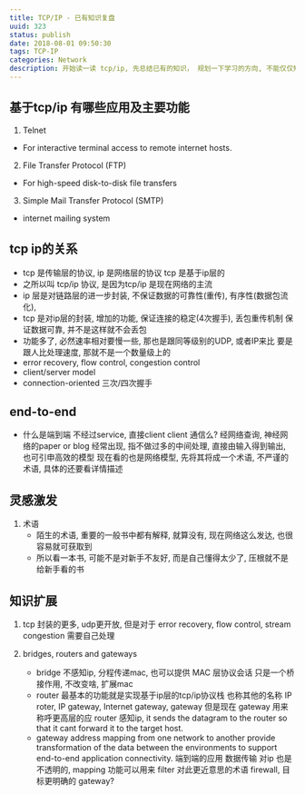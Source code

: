 ```yaml
---
title: TCP/IP - 已有知识复盘
uuid: 323
status: publish
date: 2018-08-01 09:50:30
tags: TCP-IP
categories: Network
description: 开始读一读 tcp/ip, 先总结已有的知识， 规划一下学习的方向, 不能仅仅知道三次握手，四次挥手吧。
---
```


## 基于tcp/ip 有哪些应用及主要功能
1. Telnet
- For interactive terminal access to remote internet hosts.

2. File Transfer Protocol (FTP)
- For high-speed disk-to-disk file transfers

3. Simple Mail Transfer Protocol (SMTP)
- internet mailing system

## tcp ip的关系
- tcp 是传输层的协议, ip 是网络层的协议
	tcp 是基于ip层的
- 之所以叫 tcp/ip 协议, 是因为tcp/ip 是现在网络的主流
- ip 层是对链路层的进一步封装, 不保证数据的可靠性(重传), 有序性(数据包流化), 
- tcp 是对ip层的封装, 增加的功能, 保证连接的稳定(4次握手), 丢包重传机制 保证数据可靠, 并不是这样就不会丢包
- 功能多了, 必然速率相对要慢一些, 那也是跟同等级别的UDP, 或者IP来比
	要是跟人比处理速度, 那就不是一个数量级上的
- error recovery, flow control, congestion control
- client/server model
- connection-oriented
	三次/四次握手

## end-to-end
- 什么是端到端
	不经过service, 直接client client 通信么?
	经网络查询, 神经网络的paper or blog 经常出现, 指不做过多的中间处理, 直接由输入得到输出, 也可引申高效的模型
	现在看的也是网络模型, 先将其将成一个术语, 不严谨的术语, 具体的还要看详情描述

## 灵感激发
1. 术语
    - 陌生的术语, 重要的一般书中都有解释, 就算没有, 现在网络这么发达, 也很容易就可获取到
    - 所以看一本书, 可能不是对新手不友好, 而是自己懂得太少了,  压根就不是给新手看的书

## 知识扩展
1. tcp 封装的更多, udp更开放, 但是对于 error recovery, flow control, stream congestion 需要自己处理

2. bridges, routers and gateways
    - bridge
        不感知ip, 分程传递mac, 也可以提供 MAC 层协议会话
        只是一个桥接作用, 不改变啥, 扩展mac
    - router
        最基本的功能就是实现基于ip层的tcp/ip协议栈
        也称其他的名称 IP roter, IP gateway, Internet gateway, gateway
        但是现在 gateway 用来称呼更高层的应
        router 感知ip, it sends the datagram to the router so that it cant forward it  to the target host.
    - gateway
        address mapping from one network to another
        provide transformation of the data between the environments to support end-to-end application connectivity. 端到端的应用 数据传输
        对ip 也是不透明的, mapping 功能可以用来 filter
        对此更近意思的术语 firewall, 目标更明确的 gateway?



